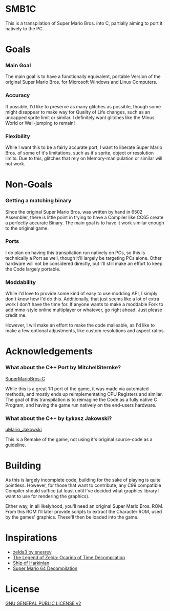 # SMB1C
 This is a transpilation of Super Mario Bros. into C, partially aiming to port it natively to the PC.

# Goals
### Main Goal
The main goal is to have a functionally equivalent, portable Version of the original Super Mario Bros. for Microsoft Windows and Linux Computers.

### Accuracy
If possible, I'd like to preserve as many glitches as possible, though some might disappear to make way for Quality of Life changes, such as an uncapped sprite limit or similar. I definitely want glitches like the Minus World or Wall-jumping to remain!

### Flexibility
While I want this to be a fairly accurate port, I want to liberate Super Mario Bros. of some of it's limitations, such as it's sprite, object or resolution limits. Due to this, glitches that rely on Memory-manipulation or similar will not work.

# Non-Goals
### Getting a matching binary
Since the original Super Mario Bros. was written by hand in 6502 Assembler, there is little point in trying to have a Compiler like CC65 create a perfectly accurate Binary. The main goal is to have it work similar enough to the original game.

### Ports
I do plan on having this transpilation run natively on PCs, so this is technically a Port as well, though it'll largely be targeting PCs alone. Other hardware will not be considered directly, but I'll still make an effort to keep the Code largely portable.

### Moddability
While I'd love to provide some kind of easy to use modding API, I simply don't know how I'd do this. Additionally, that just seems like a lot of extra work I don't have the time for. If anyone wants to make a moddable Fork to add mmo-style online multiplayer or whatever, go right ahead. Just please credit me.

However, I will make an effort to make the code malleable, as I'd like to make a few optional adjustments, like custom resolutions and aspect ratios. 

# Acknowledgements
### What about the C++ Port by MitchellSternke?
[SuperMarioBros-C](https://github.com/MitchellSternke/SuperMarioBros-C/tree/master)

While this is a great 1:1 port of the game, it was made via automated methods, and mostly ends up reimplementating CPU Registers and similar. The goal of this transpilation is to reimagine the Code as a fully native C Program, and having the game run natively on the end-users hardware. 

### What about the C++ by Łykasz Jakowski?
[uMario_Jakowski](https://github.com/jakowskidev/uMario_Jakowski)

This is a Remake of the game, not using it's original source-code as a guideline.

# Building
As this is largely incomplete code, building for the sake of playing is quite pointless.
However, for those that want to contribute, any C99 compatible Compiler should suffice (at least until I've decided what graphics library I want to use for rendering the graphics).

Either way, in all likelyhood, you'll need an original Super Mario Bros. ROM. From this ROM I'll later provide scripts to extract the Character ROM, used by the games' graphics. These'll then be loaded into the game.

# Inspirations
- [zelda3 by snesrev](https://github.com/snesrev/zelda3)
- [The Legend of Zelda: Ocarina of Time Decompilation](https://github.com/zeldaret/oot)
- [Ship of Harkinian](https://www.shipofharkinian.com/)
- [Super Mario 64 Decompilation](https://github.com/n64decomp/sm64)

# License
[GNU GENERAL PUBLIC LICENSE v2](LICENSE)